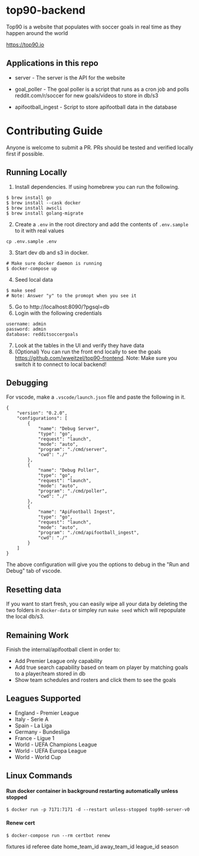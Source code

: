 # top90-backend

Top90 is a website that populates with soccer goals in real time as they happen around the world

https://top90.io

## Applications in this repo
- server - The server is the API for the website

- goal_poller - The goal poller is a script that runs as a cron job and polls reddit.com/r/soccer for new goals/videos to store in db/s3

- apifootball_ingest - Script to store apifootball data in the database

# Contributing Guide
Anyone is welcome to submit a PR. PRs should be tested and verified locally first if possible.

## Running Locally
1. Install dependencies. If using homebrew you can run the following.
```
$ brew install go
$ brew install --cask docker
$ brew install awscli
$ brew install golang-migrate
```
2. Create a `.env` in the root directory and add the contents of `.env.sample` to it with real values
```
cp .env.sample .env
```
3. Start dev db and s3 in docker.
```
# Make sure docker daemon is running
$ docker-compose up
```
4. Seed local data
```
$ make seed
# Note: Answer "y" to the promopt when you see it
```
5. Go to http://localhost:8090/?pgsql=db
6. Login with the following credentials
```
username: admin
password: admin
database: redditsoccergoals
```
7. Look at the tables in the UI and verify they have data
8. (Optional) You can run the front end locally to see the goals https://github.com/wweitzel/top90-frontend. Note: Make sure you switch it to connect to local backend!

## Debugging
For vscode, make a `.vscode/launch.json` file and paste the following in it.
```
{
    "version": "0.2.0",
    "configurations": [
        {
            "name": "Debug Server",
            "type": "go",
            "request": "launch",
            "mode": "auto",
            "program": "./cmd/server",
            "cwd": "./"
        },
        {
            "name": "Debug Poller",
            "type": "go",
            "request": "launch",
            "mode": "auto",
            "program": "./cmd/poller",
            "cwd": "./"
        },
        {
            "name": "ApiFootball Ingest",
            "type": "go",
            "request": "launch",
            "mode": "auto",
            "program": "./cmd/apifootball_ingest",
            "cwd": "./"
        }
    ]
}
```
The above configuration will give you the options to debug in the "Run and Debug" tab of vscode.

## Resetting data
If you want to start fresh, you can easily wipe all your data by deleting the two folders in `docker-data` or simpley run `make seed` which will repopulate the local db/s3. 

## Remaining Work
Finish the internal/apifootball client in order to:
- Add Premier League only capability
- Add true search capability based on team on player by matching goals to a player/team stored in db
- Show team schedules and rosters and click them to see the goals

## Leagues Supported
- England - Premier League
- Italy - Serie A
- Spain - La Liga
- Germany - Bundesliga
- France - Ligue 1
- World - UEFA Champions League
- World - UEFA Europa League
- World - World Cup

## Linux Commands

#### Run docker container in background restarting automatically unless stopped
```
$ docker run -p 7171:7171 -d --restart unless-stopped top90-server-v0
```

#### Renew cert
```
$ docker-compose run --rm certbot renew
```

fixtures
id
referee
date
home_team_id
away_team_id
league_id
season
